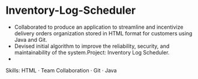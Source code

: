 # Inventory-Log-Scheduler
- Collaborated to produce an application to streamline and incentivize delivery orders organization stored in HTML format for customers using Java and Git.
- Devised initial algorithm to improve the reliability, security, and maintainability of the system.Project: Inventory Log Scheduler.
- 
Skills: HTML · Team Collaboration · Git · Java
